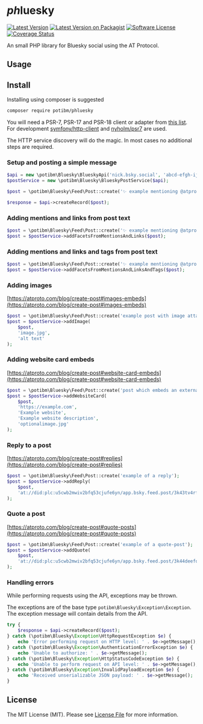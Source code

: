 # *ph*luesky

[![Latest Version](https://img.shields.io/github/release/potibm/phluesky.svg?style=flat-square)](https://github.com/potibm/phluesky/releases)
[![Latest Version on Packagist](https://img.shields.io/packagist/v/potibm/phluesky?style=flat-square)](https://packagist.org/packages/potibm/phluesky)
[![Software License](https://img.shields.io/badge/license-MIT-brightgreen.svg?style=flat-square)](LICENSE)
[![Coverage Status](https://img.shields.io/codecov/c/github/potibm/phluesky?style=flat-square)](https://app.codecov.io/gh/potibm/phluesky)

An small PHP library for Bluesky social using the AT Protocol.

## Usage

## Install

Installing using composer is suggested

```bash
composer require potibm/phluesky
```

You will need a PSR-7, PSR-17 and PSR-18 client or adapter from [this list](https://docs.php-http.org/en/latest/clients.html). For development [symfony/http-client](https://packagist.org/packages/symfony/http-client) and [nyholm/psr7](https://packagist.org/packages/nyholm/psr7) are used. 

The HTTP service discovery will do the magic. In most cases no additional steps are required. 

### Setup and posting a simple message

```php
$api = new \potibm\Bluesky\BlueskyApi('nick.bsky.social', 'abcd-efgh-ijkl-mnop');
$postService = new \potibm\Bluesky\BlueskyPostService($api);

$post = \potibm\Bluesky\Feed\Post::create('✨ example mentioning @atproto.com to share the URL 👨‍❤️‍👨 https://en.wikipedia.org/wiki/CBOR.');

$response = $api->createRecord($post);
```

### Adding mentions and links from post text

```php
$post = \potibm\Bluesky\Feed\Post::create('✨ example mentioning @atproto.com to share the URL 👨‍❤️‍👨 https://en.wikipedia.org/wiki/CBOR.');
$post = $postService->addFacetsFromMentionsAndLinks($post);
```

### Adding mentions and links and tags from post text

```php
$post = \potibm\Bluesky\Feed\Post::create('✨ example mentioning @atproto.com to share the URL 👨‍❤️‍👨 https://en.wikipedia.org/wiki/CBOR. and #HashtagFun');
$post = $postService->addFacetsFromMentionsAndLinksAndTags($post);
```

### Adding images

[https://atproto.com/blog/create-post#images-embeds](https://atproto.com/blog/create-post#images-embeds)

```php
$post = \potibm\Bluesky\Feed\Post::create('example post with image attached');
$post = $postService->addImage(
    $post, 
    'image.jpg', 
    'alt text'
);
```

### Adding website card embeds

[https://atproto.com/blog/create-post#website-card-embeds](https://atproto.com/blog/create-post#website-card-embeds)

```php
$post = \potibm\Bluesky\Feed\Post::create('post which embeds an external URL as a card');
$post = $postService->addWebsiteCard(
    $post, 
    'https://example.com', 
    'Example website', 
    'Example website description',
    'optionalimage.jpg'
);
```

### Reply to a post

[https://atproto.com/blog/create-post#replies](https://atproto.com/blog/create-post#replies)

```php
$post = \potibm\Bluesky\Feed\Post::create('example of a reply');
$post = $postService->addReply(
    $post, 
    'at://did:plc:u5cwb2mwiv2bfq53cjufe6yn/app.bsky.feed.post/3k43tv4rft22g'
);
```

### Quote a post

[https://atproto.com/blog/create-post#quote-posts](https://atproto.com/blog/create-post#quote-posts)

```php
$post = \potibm\Bluesky\Feed\Post::create('example of a quote-post');
$post = $postService->addQuote(
    $post, 
    'at://did:plc:u5cwb2mwiv2bfq53cjufe6yn/app.bsky.feed.post/3k44deefqdk2g'
);
```

### Handling errors

While performing requests using the API, exceptions may be thrown. 

The exceptions are of the base type `potibm\Bluesky\Exception\Exception`.
The exception message will contain details from the API.

```php
try {
    $response = $api->createRecord($post);
} catch (\potibm\Bluesky\Exception\HttpRequestException $e) {
    echo 'Error performing request on HTTP level: ' . $e->getMessage();
} catch (\potibm\Bluesky\Exception\AuthenticationErrorException $e) {
    echo 'Unable to authorize: ' . $e->getMessage();
} catch (\potibm\Bluesky\Exception\HttpStatusCodeException $e) {
    echo 'Unable to perform request on API level: ' . $e->getMessage();
} catch (\potibm\Bluesky\Exception\InvalidPayloadException $e) {
    echo 'Received unserializable JSON payload: ' . $e->getMessage();
}
``` 

## License

The MIT License (MIT). Please see [License File](https://github.com/potibm/phluesky/blob/main/LICENSE) for more information.
